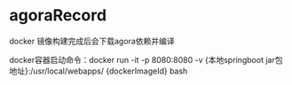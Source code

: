 # agoraRecord

docker 镜像构建完成后会下载agora依赖并编译

docker容器启动命令：docker run -it -p 8080:8080 -v {本地springboot jar包地址}:/usr/local/webapps/ {dockerImageId} bash

